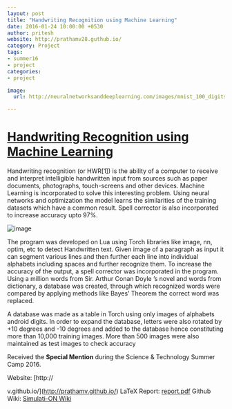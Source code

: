 ```yaml
---
layout: post
title: "Handwriting Recognition using Machine Learning"
date: 2016-01-24 10:00:00 +0530
author: pritesh
website: http://prathamv28.guthub.io/
category: Project
tags:
- summer16
- project
categories:
- project

image:
  url: http://neuralnetworksanddeeplearning.com/images/mnist_100_digits.png

---
```


# [Handwriting Recognition using Machine Learning](http://prathamv28.github.io/)

Handwriting recognition (or HWR[1]) is the ability of a computer to receive and interpret intelligible handwritten input from sources such as paper documents, photographs, touch-screens and other devices. Machine Learning is incorporated to solve this interesting problem. Using neural networks and optimization the model learns the similarities of the training datasets which have a common result. Spell corrector is also incorporated to increase accuracy upto 97%.

![image](http://neuralnetworksanddeeplearning.com/images/tikz12.png)


 The program was developed on Lua using Torch libraries like image, nn, optim, etc to detect Handwritten text. Given image of a paragraph as input it can segment various lines and then further each line into individual alphabets including spaces and further recognize them. To increase the accuracy of the output, a spell corrector was incorporated in the program. Using a million words from Sir. Arthur Conan Doyle ’s novel and words from dictionary, a database was created, through which recognized words were compared by applying methods like Bayes’ Theorem the correct word was replaced.

A database was made as a table in Torch using only images of alphabets android digits. In order to expand the database, letters were also rotated by +10 degrees and -10 degrees and added to the database hence constituting more than 10,000 training images. More than 500 images were also maintained as test images to check accuracy

Received the **Special Mention** during the Science & Technology Summer Camp 2016.

Website: [http://





v.github.io/](http://prathamv.github.io/)
LaTeX Report: [report.pdf](https://github.com/pritesh1996/Handwriting-Recognition/blob/master/Handwriting%20Recognition%20Report.pdf)
Github Wiki: [Simulati-ON Wiki](https://github.com/pritesh1996/Handwriting-Recognition/blob/master/README.md)

